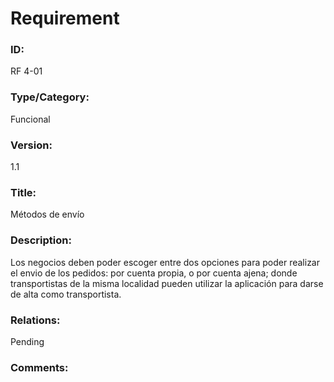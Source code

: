 # Requirement

### ID:

RF 4-01

### Type/Category:

Funcional

### Version:

1.1

### Title:

Métodos de envío

### Description:

Los negocios deben poder escoger entre dos opciones para poder realizar el envio de los pedidos: por cuenta propia, o por cuenta ajena; donde transportistas de la misma localidad pueden utilizar la aplicación para darse de alta como transportista.

### Relations:

Pending

### Comments:
